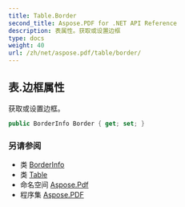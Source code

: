 ```yaml
---
title: Table.Border
second_title: Aspose.PDF for .NET API Reference
description: 表属性。获取或设置边框
type: docs
weight: 40
url: /zh/net/aspose.pdf/table/border/
---
```

## 表.边框属性

获取或设置边框。

```csharp
public BorderInfo Border { get; set; }
```

### 另请参阅

* 类 [BorderInfo](../../borderinfo/)
* 类 [Table](../)
* 命名空间 [Aspose.Pdf](../../../aspose.pdf/)
* 程序集 [Aspose.PDF](../../../)